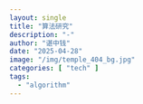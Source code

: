 ```yaml
---
layout: single
title: "算法研究"
description: "-"
author: "谌中钱"
date: "2025-04-28"
image: "/img/temple_404_bg.jpg"
categories: [ "tech" ]
tags:
  - "algorithm"
---
```


<br />
<br />

<!-- @import "[TOC]" {cmd="toc" depthFrom=1 depthTo=6} -->

<!-- code_chunk_output -->



<!-- /code_chunk_output -->
